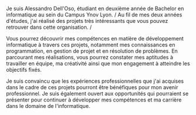 Je suis Alessandro Dell'Oso, étudiant en deuxième année de Bachelor en informatique au sein du Campus Ynov Lyon. / 
Au fil de mes deux années d'études, j'ai réalisé des projets très intéressants que vous pouvez retrouver dans cette organisation. /

Vous pourrez découvrir mes compétences en matière de développement informatique à travers ces projets, notamment mes connaissances en programmation, en gestion de projet et en résolution de problèmes. 
En parcourant mes réalisations, vous pourrez constater mes aptitudes à travailler en équipe, ma créativité ainsi que mon engagement à atteindre les objectifs fixés.

Je suis convaincu que les expériences professionnelles que j'ai acquises dans le cadre de ces projets pourront être bénéfiques pour mon avenir professionnel. 
Je suis également ouvert aux opportunités qui pourraient se présenter pour continuer à développer mes compétences et ma carrière dans le domaine de l'informatique.
